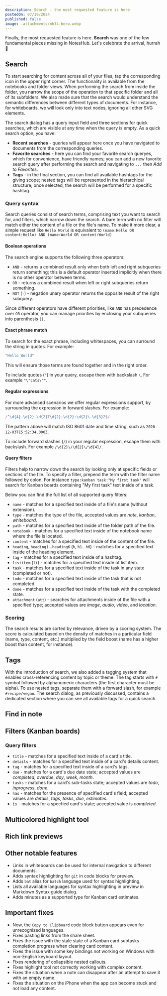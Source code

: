 ```yaml
---
description: Search - the most requested feature is here
postedOn: 07/19/2024
published: false
image: .attachments/nh34-hero.webp
---
```


Finally, the most requested feature is here. **Search** was one of the few fundamental pieces missing in NotesHub. Let's celebrate the arrival, hurrah 🎉

## Search

To start searching for content across all of your files, tap the corresponding icon in the upper right corner. The functionality is available from the notebooks and folder views. When performing the search from inside the folder, you narrow the scope of the operation to that specific folder and all of its subfolders. We also made sure that the search would understand the semantic differences between different types of documents. For instance, for whiteboards, we will look only into text nodes, ignoring all other SVG elements.

The search dialog has a query input field and three sections for quick searches, which are visible at any time when the query is empty.
As a quick search option, you have:
- **Recent searches** - queries will appear here once you have navigated to documents from the corresponding queries.
- **Favorite searches** - here you can find your favorite search queryes, which for convenience, have friendly names; you can add a new favorite search query after performing the search and navigating to `...` then _Add to Favorites_.
- **Tags** - in the final section, you can find all available hashtags for the giving scope; nested tags will be represented in the hierarchical structure; once selected, the search will be performed for a specific hashtag.

### Query syntax
Search queries consist of search terms, comprising text you want to search for, and filters, which narrow down the search.
A bare term with no filter will match either the content of a file or the file's name.
To make it more clear, a simple request like `Hello World` is equivalent to `(name:Hello OR content:Hello) AND (name:World OR content:World)`

#### Boolean operations
The search engine supports the following three operators:
- `AND` - returns a combined result only when both left and right subqueries return something; this is a default operator inserted implicitly when there is no other operator between terms.
- `OR` - returns a combined result when left or right subqueries return something.
- `NOT` (`-`) - negation unary operator returns the opposite result of the right subquery.

Since different operators have different priorities, like `AND` has precedence over `OR` operator, you can manage priorities by enclosing your subqueries into parenthesis `()`.

#### Exact phrase match
To search for the exact phrase, including whitespaces, you can surround the string in quotes. For example:
```js
"Hello World"
```
This will ensure those terms are found together and in the right order.

To include quotes (`"`) in your query, escape them with backslash `\`. For example `"\"cats\""`.

#### Regular expressions
For more advanced scenarios we offer regular expressions support, by surrounding the expression in forward slashes. For example:
```js
/^\d{4}-\d{2}-\d{2}T\d{2}:\d{2}:\d{2}\.\d{3}Z$/
```
The pattern above will match ISO 8601 date and time string, such as `2020-12-03T15:52:34.000Z`.

To include forward slashes (`/`) in your regular expression, escape them with backslash. For example `/\d{2}\/\d{2}\/\d{4}/`.

#### Query filters
Filters help to narrow down the search by looking only at specific fields or sections of the file.
To specify a filter, prepend the term with the filter name followed by colon.
For instance `type:kanban task:"My first task"` will search for Kanban boards containing "My first task" text inside of a task.

Below you can find the full list of all supported query filters:
- `name` - matches for a specified text inside of a file's name (without extension).
- `type` - matches the type of the file, accepted values are _note_, _kanban_, _whiteboard_.
- `path` - matches for a specified text inside of the folder path of the file.
- `notebook` - matches for a specified text inside of the notebook name where the file is located.
- `content` - matches for a specified text inside of the content of the file.
- `heading`, `heading1`...`heading6` (`h`, `h1`...`h6`) - matches for a specified text inside of the heading element.
- `tag` - matches for a specified text inside of a hashtag.
- `listitem` (`li`) - matches for a specified text inside of list item.
- `task` - matches for a specified text inside of the task in any state (completed or not).
- `todo` - matches for a specified text inside of the task that is not completed.
- `done` - matches for a specified text inside of the task with the completed state.
- `attachment` (`att`) - searches for attachments inside of the file with a specified type; accepted values are _image_, _audio_, _video_, and _location_.

### Scoring
The search results are sorted by relevance, driven by a scoring system. The score is calculated based on the density of matches in a particular field (name, type, content, etc.) multiplied by the field boost (name has a higher boost than content, for instance).

## Tags

With the introduction of search, we also added a tagging system that enables cross-referencing content by topic or theme.
The tag starts with `#` symbol followed by alphanumeric characters (the first character must be alpha). To use nested tags, separate them with a forward slash, for example `#recipe/vegan`.
The search dialog, as previously discussed, contains a dedicated section where you can see all available tags for a quick search.

## Find in note

## Filters (Kanban boards)

### Query filters
- `title` - matches for a specified text inside of a card's title.
- `details` - matches for a specified text inside of a card's details content.
- `tag` - matches for a specified text inside of a card's tags.
- `due` - matches for a card's due date state; accepted values are _completed_, _overdue_, _day_, _week_, _month_.
- `tasks` - matches for a card's sub-tasks state; accepted values are _todo_, _inprogress_, _done_.
- `has` - matches for the presence of specified card's field; accepted values are _details_, _tags_, _tasks_, _due_, _estimates_.
- `is` - matches for a specfied card's state; accepted value is _completed_.

## Multicolored highlight tool

## Rich link previews

## Other notable features

- Links in whiteboards can be used for internal navigation to different documents.
- Adds syntax highlighting for `git` in code blocks for preview.
- Adds `bat` alias for `batch` language used for syntax highlighting.
- Lists all available languages for syntax highlighting in preview in Markdown Syntax guide dialog.
- Adds minutes as a supported type for Kanban card estimates.

## Important fixes
- Now, the `Copy to Clipboard` code block button appears even for unrecognized languages.
- Fixes pasting links from the share sheet.
- Fixes the issue with the stale state of a Kanban card subtasks completion progress when clearing card content.
- Fixes the issue with some key bindings not working on Windows with non-English keyboard layout.
- Fixes rendering of collapsible nested callouts.
- Fixes highlight tool not correctly working with complex content.
- Fixes the situation when a note can disappear after an attempt to save it with an empty name.
- Fixes the situation on the iPhone when the app can become stuck and not load any content.
